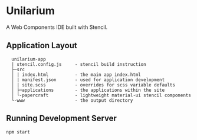 # Unilarium

A Web Components IDE built with Stencil.

## Application Layout
```
  unilarium-app
  | stencil.config.js     - stencil build instruction
  ├─src
  │ | index.html          - the main app index.html
  │ | manifest.json       - used for application development
  │ | site.scss           - overrides for scss variable defaults
  │ ├─applications        - the applications within the site
  │ └-papercraft          - lightweight material-ui stencil components
  └-www                   - the output directory
```

## Running Development Server
```bash
npm start
```
